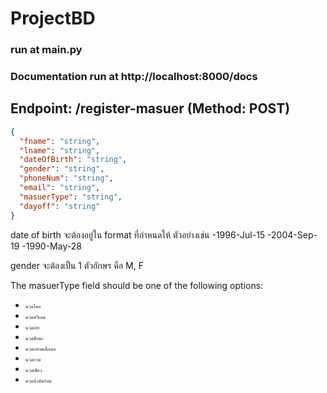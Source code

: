 # ProjectBD


### run at main.py

### Documentation run at http://localhost:8000/docs


## Endpoint: /register-masuer (Method: POST)


```JSON
{
  "fname": "string",
  "lname": "string",
  "dateOfBirth": "string",
  "gender": "string",
  "phoneNum": "string",
  "email": "string",
  "masuerType": "string",
  "dayoff": "string"
}
```
date of birth จะต้องอยู่ใน format ที่กำหนดให้ ตัวอย่างเช่น 
-1996-Jul-15
-2004-Sep-19
-1990-May-28




gender จะต้องเป็น 1 ตัวอักษร คือ M, F

The masuerType field should be one of the following options:

- <span style="font-size: 8px;">นวดไทย</span>
- <span style="font-size: 8px;">นวดสวีเดน</span>
- <span style="font-size: 8px;">นวดเท้า</span>
- <span style="font-size: 8px;">นวดศีรษะ</span>
- <span style="font-size: 8px;">นวดกล้ามเนื้อคอ</span>
- <span style="font-size: 8px;">นวดรวม</span>
- <span style="font-size: 8px;">นวดเชียง</span>
- <span style="font-size: 8px;">นวดน้ำมันร้อน</span>
